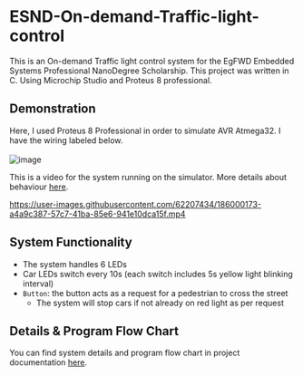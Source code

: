 # ESND-On-demand-Traffic-light-control
This is an On-demand Traffic light control system for the EgFWD Embedded Systems Professional NanoDegree Scholarship. This project was written in C. Using Microchip Studio and Proteus 8 professional.

## Demonstration

Here, I used Proteus 8 Professional in order to simulate AVR Atmega32. I have the wiring labeled below. <br></br>
![image](https://user-images.githubusercontent.com/62207434/185999906-98b91a0e-28eb-4b4b-9db9-d5c393d37160.png)

This is a video for the system running on the simulator. More details about behaviour [here](https://github.com/FahdSeddik/ESND-On-demand-Traffic-light-control#System-Functionality).



https://user-images.githubusercontent.com/62207434/186000173-a4a9c387-57c7-41ba-85e6-941e10dca15f.mp4

## System Functionality
- The system handles 6 LEDs
- Car LEDs switch every 10s (each switch includes 5s yellow light blinking interval)
- `Button`: the button acts as a request for a pedestrian to cross the street
  * The system will stop cars if not already on red light as per request

## Details & Program Flow Chart
You can find system details and program flow chart in project documentation [here](https://github.com/FahdSeddik/ESND-On-demand-Traffic-light-control/blob/main/Project%20Documentation.pdf).
